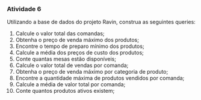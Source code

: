 ### Atividade 6

Utilizando a base de dados do projeto Ravin, construa as seguintes queries:

1. Calcule o valor total das comandas;
2. Obtenha o preço de venda máximo dos produtos;
3. Encontre o tempo de preparo mínimo dos produtos;
4. Calcule a média dos preços de custo dos produtos;
5. Conte quantas mesas estão disponíveis;
6. Calcule o valor total de vendas por comanda;
7. Obtenha o preço de venda máximo por categoria de produto;
8. Encontre a quantidade máxima de produtos vendidos por comanda;
9. Calcule a média de valor total por comanda;
10. Conte quantos produtos ativos existem;
